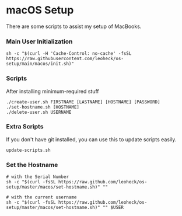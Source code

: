 # macOS Setup

There are some scripts to assist my setup of MacBooks.

### Main User Initialization
```
sh -c "$(curl -H 'Cache-Control: no-cache' -fsSL https://raw.githubusercontent.com/leoheck/os-setup/main/macos/init.sh)"
```

### Scripts

After installing minimum-required stuff
```
./create-user.sh FIRSTNAME [LASTNAME] [HOSTNAME] [PASSWORD]
./set-hostname.sh [HOSTNAME]
./delete-user.sh USERNAME
```

### Extra Scripts

If you don't have git installed, you can use this to update scripts easily.
```
update-scripts.sh
```

### Set the Hostname
```
# with the Serial Number
sh -c "$(curl -fsSL https://raw.github.com/leoheck/os-setup/master/macos/set-hostname.sh)" "" 

# with the current username
sh -c "$(curl -fsSL https://raw.github.com/leoheck/os-setup/master/macos/set-hostname.sh)" "" $USER
```
